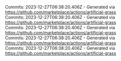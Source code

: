 Commits: 2023-12-27T06:38:20.406Z - Generated via https://github.com/marketplace/actions/artificial-grass
<br>
Commits: 2023-12-27T06:38:20.406Z - Generated via https://github.com/marketplace/actions/artificial-grass
<br>
Commits: 2023-12-27T06:38:20.406Z - Generated via https://github.com/marketplace/actions/artificial-grass
<br>
Commits: 2023-12-27T06:38:20.406Z - Generated via https://github.com/marketplace/actions/artificial-grass
<br>
Commits: 2023-12-27T06:38:20.406Z - Generated via https://github.com/marketplace/actions/artificial-grass
<br>
